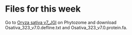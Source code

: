 # Files for this week

Go to
[Oryza sativa v7_JGI](https://phytozome.jgi.doe.gov/pz/portal.html#!info?alias=Org_Osativa)
on Phytozome and download Osativa_323_v7.0.defline.txt and
Osativa_323_v7.0.protein.fa.
